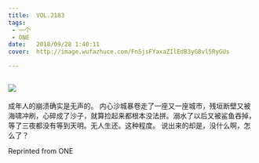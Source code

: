 ```yaml
---
title:	VOL.2183
tags:
 - 一个
 - ONE
date:	2018/09/28 1:40:11
cover:	http://image.wufazhuce.com/Fn5jsFYaxaZIlEdB3yG8vl5RyGUs

---
```

![](http://image.wufazhuce.com/Fn5jsFYaxaZIlEdB3yG8vl5RyGUs)
---

成年人的崩溃确实是无声的。 内心沙城暴卷走了一座又一座城市，残垣断壁又被海啸冲刷，心碎成了沙子，就算捡起来都根本没法拼。溺水了以后又被鲨鱼吞掉，等了三夜都没有等到天明。无人生还。这种程度。 说出来的却是，没什么啊，怎么了？
 
Reprinted from ONE
